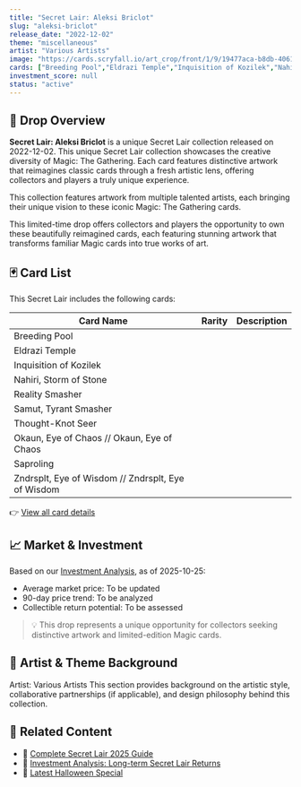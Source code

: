 ```yaml
---
title: "Secret Lair: Aleksi Briclot"
slug: "aleksi-briclot"
release_date: "2022-12-02"
theme: "miscellaneous"
artist: "Various Artists"
image: "https://cards.scryfall.io/art_crop/front/1/9/19477aca-b8db-4061-9a78-ebb189a9df22.jpg?1674422724"
cards: ["Breeding Pool","Eldrazi Temple","Inquisition of Kozilek","Nahiri, Storm of Stone","Reality Smasher","Samut, Tyrant Smasher","Thought-Knot Seer","Okaun, Eye of Chaos // Okaun, Eye of Chaos","Saproling","Zndrsplt, Eye of Wisdom // Zndrsplt, Eye of Wisdom"]
investment_score: null
status: "active"
---
```


## 💠 Drop Overview
**Secret Lair: Aleksi Briclot** is a unique Secret Lair collection released on 2022-12-02. This unique Secret Lair collection showcases the creative diversity of Magic: The Gathering. Each card features distinctive artwork that reimagines classic cards through a fresh artistic lens, offering collectors and players a truly unique experience.

This collection features artwork from multiple talented artists, each bringing their unique vision to these iconic Magic: The Gathering cards.

This limited-time drop offers collectors and players the opportunity to own these beautifully reimagined cards, each featuring stunning artwork that transforms familiar Magic cards into true works of art.

## 🃏 Card List
This Secret Lair includes the following cards:

| Card Name | Rarity | Description |
|-----------|---------|-------------|
| Breeding Pool |  |  |
| Eldrazi Temple |  |  |
| Inquisition of Kozilek |  |  |
| Nahiri, Storm of Stone |  |  |
| Reality Smasher |  |  |
| Samut, Tyrant Smasher |  |  |
| Thought-Knot Seer |  |  |
| Okaun, Eye of Chaos // Okaun, Eye of Chaos |  |  |
| Saproling |  |  |
| Zndrsplt, Eye of Wisdom // Zndrsplt, Eye of Wisdom |  |  |

👉 [View all card details](/cards?drop=aleksi-briclot)

## 📈 Market & Investment
Based on our [Investment Analysis](/investment/aleksi-briclot), as of 2025-10-25:
- Average market price: To be updated
- 90-day price trend: To be analyzed
- Collectible return potential: To be assessed

> 💡 This drop represents a unique opportunity for collectors seeking distinctive artwork and limited-edition Magic cards.

## 🎨 Artist & Theme Background
Artist: Various Artists
This section provides background on the artistic style, collaborative partnerships (if applicable), and design philosophy behind this collection.

## 🔗 Related Content
- 📰 [Complete Secret Lair 2025 Guide](/news/secret-lair-2025-complete-guide)
- 💼 [Investment Analysis: Long-term Secret Lair Returns](/investment)
- 🎃 [Latest Halloween Special](/drops/secret-scare-superdrop-2025)